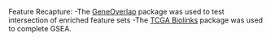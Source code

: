 Feature Recapture:
  -The [GeneOverlap](https://www.bioconductor.org/packages/release/bioc/html/GeneOverlap.html) package was used to test intersection of enriched feature sets 
  -The [TCGA Biolinks](https://bioconductor.org/packages/release/bioc/html/TCGAbiolinks.html) package was used to complete GSEA.
